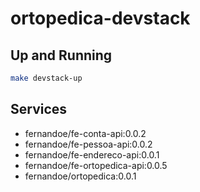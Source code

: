 # ortopedica-devstack


## Up and Running

```bash
make devstack-up
```



## Services

- fernandoe/fe-conta-api:0.0.2
- fernandoe/fe-pessoa-api:0.0.2
- fernandoe/fe-endereco-api:0.0.1
- fernandoe/fe-ortopedica-api:0.0.5
- fernandoe/ortopedica:0.0.1
